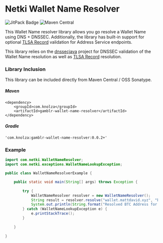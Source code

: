 # Netki Wallet Name Resolver

![JitPack Badge](https://img.shields.io/github/tag/netkicorp/java-wns-resolver.svg?label=JitPack)
![Maven Central](https://img.shields.io/maven-central/v/com.netki/wallet-name-resolver.svg)


This Wallet Name resolver library allows you go resolve a Wallet Name using DNS + DNSSEC. Additionally, the library has 
built-in support for optional [TLSA Record](https://tools.ietf.org/html/rfc6698) validation for Address Service endpoints. 

This library relies on the [dnssecjava](https://github.com/ibauersachs/dnssecjava) project for DNSSEC validation of
the Wallet Name resolution as well as [TLSA Record](https://tools.ietf.org/html/rfc6698) resolution.

### Library Inclusion

This library can be included directly from Maven Central / OSS Sonatype.

##### Maven

    <dependency>
        <groupId>com.knolza</groupId>
        <artifactId>gamblr-wallet-name-resolver</artifactId>
    </dependency>
    
##### Gradle

    'com.knolza:gamblr-wallet-name-resolver:0.0.2+'

### Example

```java
import com.netki.WalletNameResolver;
import com.netki.exceptions.WalletNameLookupException;

public class WalletNameResolverExample {

    public static void main(String[] args) throws Exception {
    
        try {
            WalletNameResolver resolver = new WalletNameResolver();
            String result = resolver.resolve("wallet.mattdavid.xyz", "btc");
            System.out.println(String.format("Resolved BTC Address for wallet.mattdavid.xyz: %s", result));  
        } catch (WalletNameLookupException e) {
            e.printStackTrace();
        }
    
    }
    
}
```
